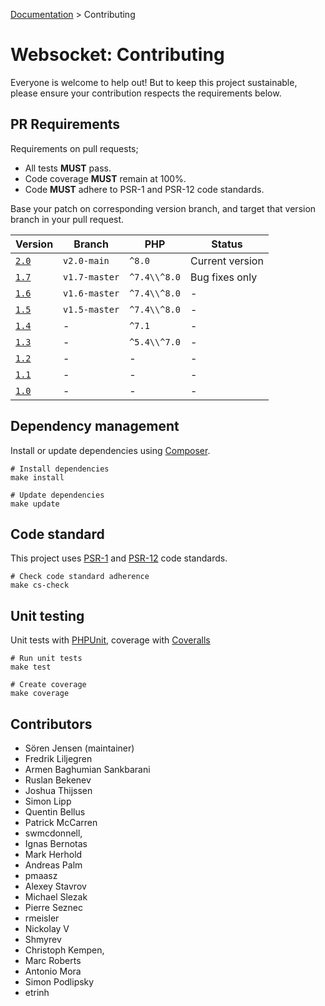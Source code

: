 [Documentation](Index.md) > Contributing

# Websocket: Contributing

Everyone is welcome to help out!
But to keep this project sustainable, please ensure your contribution respects the requirements below.

## PR Requirements

Requirements on pull requests;
* All tests **MUST** pass.
* Code coverage **MUST** remain at 100%.
* Code **MUST** adhere to PSR-1 and PSR-12 code standards.

Base your patch on corresponding version branch, and target that version branch in your pull request.

| Version | Branch | PHP | Status |
| --- | --- | --- | --- |
| [`2.0`](https://github.com/sirn-se/websocket-php/tree/2.0.0) | `v2.0-main` | `^8.0` | Current version |
| [`1.7`](https://github.com/sirn-se/websocket-php/tree/1.7.0) | `v1.7-master` | `^7.4\\^8.0` | Bug fixes only |
| [`1.6`](https://github.com/sirn-se/websocket-php/tree/1.6.0) | `v1.6-master` | `^7.4\\^8.0` | - |
| [`1.5`](https://github.com/sirn-se/websocket-php/tree/1.5.0) | `v1.5-master` | `^7.4\\^8.0` | - |
| [`1.4`](https://github.com/sirn-se/websocket-php/tree/1.4.0) | - | `^7.1` | - |
| [`1.3`](https://github.com/sirn-se/websocket-php/tree/1.3.0) | - | `^5.4\\^7.0` | - |
| [`1.2`](https://github.com/sirn-se/websocket-php/tree/1.2.0) | - | - | - |
| [`1.1`](https://github.com/sirn-se/websocket-php/tree/1.1.0) | - | - | - |
| [`1.0`](https://github.com/sirn-se/websocket-php/tree/1.0.0) | - | - | - |


## Dependency management

Install or update dependencies using [Composer](https://getcomposer.org/).

```
# Install dependencies
make install

# Update dependencies
make update
```

## Code standard

This project uses [PSR-1](https://www.php-fig.org/psr/psr-1/) and [PSR-12](https://www.php-fig.org/psr/psr-12/) code standards.
```
# Check code standard adherence
make cs-check
```

## Unit testing

Unit tests with [PHPUnit](https://phpunit.readthedocs.io/), coverage with [Coveralls](https://github.com/php-coveralls/php-coveralls)
```
# Run unit tests
make test

# Create coverage
make coverage
```

## Contributors

* Sören Jensen (maintainer)
* Fredrik Liljegren
* Armen Baghumian Sankbarani
* Ruslan Bekenev
* Joshua Thijssen
* Simon Lipp
* Quentin Bellus
* Patrick McCarren
* swmcdonnell,
* Ignas Bernotas
* Mark Herhold
* Andreas Palm
* pmaasz
* Alexey Stavrov
* Michael Slezak
* Pierre Seznec
* rmeisler
* Nickolay V
* Shmyrev
* Christoph Kempen,
* Marc Roberts
* Antonio Mora
* Simon Podlipsky
* etrinh
